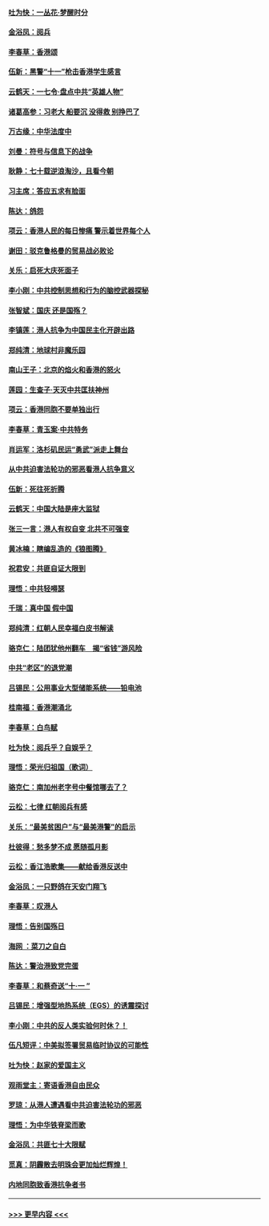 #### [吐为快：一丛花‧梦醒时分](../pages/nsc993/n11567491.md?t=10042201) 
#### [金浴凤：阅兵](../pages/nsc993/n11567454.md?t=10042201) 
#### [李春草：香港颂](../pages/nsc993/n11567444.md?t=10042201) 
#### [伍新：黑警“十一”枪击香港学生感言](../pages/nsc993/n11567426.md?t=10042201) 
#### [云鹤天：一七令‧盘点中共“英雄人物”](../pages/nsc993/n11567091.md?t=10042201) 
#### [诸葛高参：习老大 船要沉 没得救 别挣巴了](../pages/nsc993/n11566976.md?t=10042201) 
#### [万古缘：中华法度中](../pages/nsc993/n11566726.md?t=10042201) 
#### [刘曼：符号与信息下的战争](../pages/nsc993/n11564655.md?t=10042201) 
#### [耿静：七十载逆浪淘沙，且看今朝](../pages/nsc993/n11564520.md?t=10042201) 
#### [习主席：答应五求有脸面](../pages/nsc993/n11563953.md?t=10042201) 
#### [陈达：鸽怨](../pages/nsc993/n11561879.md?t=10042201) 
#### [项云：香港人民的每日惨痛  警示着世界每个人](../pages/nsc993/n11559273.md?t=10042201) 
#### [谢田：驳克鲁格曼的贸易战必败论](../pages/nsc993/n11555840.md?t=10042201) 
#### [关乐：启死大庆死面子](../pages/nsc993/n11556823.md?t=10042201) 
#### [李小刚：中共控制思想和行为的脑控武器探秘](../pages/nsc993/n11556776.md?t=10042201) 
#### [张智斌：国庆  还是国殇？](../pages/nsc993/n11556617.md?t=10042201) 
#### [李镇莲：港人抗争为中国民主化开辟出路](../pages/nsc993/n11556570.md?t=10042201) 
#### [郑纯清：地球村非魔乐园](../pages/nsc993/n11555415.md?t=10042201) 
#### [南山王子：北京的焰火和香港的怒火](../pages/nsc993/n11555318.md?t=10042201) 
#### [莲园：生查子·天灭中共匡扶神州](../pages/nsc993/n11555302.md?t=10042201) 
#### [项云：香港同胞不要单独出行](../pages/nsc993/n11555276.md?t=10042201) 
#### [李春草：青玉案‧中共特务](../pages/nsc993/n11552356.md?t=10042201) 
#### [肖运军：洛杉矶民运“勇武”派走上舞台](../pages/nsc993/n11551595.md?t=10042201) 
#### [从中共迫害法轮功的邪恶看港人抗争意义](../pages/nsc993/n11540858.md?t=10042201) 
#### [伍新：死往死折腾](../pages/nsc993/n11550174.md?t=10042201) 
#### [云鹤天：中国大陆是座大监狱](../pages/nsc993/n11550155.md?t=10042201) 
#### [张三一言：港人有权自变 北共不可强变](../pages/nsc993/n11550132.md?t=10042201) 
#### [黄冰楠：瞎编乱造的《狼图腾》](../pages/nsc993/n11550082.md?t=10042201) 
#### [祝君安：共匪自证大限到](../pages/nsc993/n11550041.md?t=10042201) 
#### [理悟：中共轻嘚瑟](../pages/nsc993/n11547978.md?t=10042201) 
#### [千瑞：真中国 假中国](../pages/nsc993/n11547865.md?t=10042201) 
#### [郑纯清：红朝人民幸福白皮书解读](../pages/nsc993/n11547499.md?t=10042201) 
#### [骆克仁：陆团犹他州翻车　揭“省钱”游风险](../pages/nsc993/n11546977.md?t=10042201) 
#### [中共“老区”的退党潮](../pages/nsc993/n11545995.md?t=10042201) 
#### [吕锡民：公用事业大型储能系统——铅电池](../pages/nsc993/n11545701.md?t=10042201) 
#### [桂南福：香港潮涌北](../pages/nsc993/n11545682.md?t=10042201) 
#### [李春草：白鸟赋](../pages/nsc993/n11545663.md?t=10042201) 
#### [吐为快：阅兵乎？自娱乎？](../pages/nsc993/n11545625.md?t=10042201) 
#### [理悟：荣光归祖国（歌词）](../pages/nsc993/n11545616.md?t=10042201) 
#### [骆克仁：南加州老字号中餐馆哪去了？](../pages/nsc993/n11545120.md?t=10042201) 
#### [云松：七律 红朝阅兵有感](../pages/nsc993/n11542394.md?t=10042201) 
#### [关乐：“最美贫困户”与“最美港警”的启示](../pages/nsc993/n11542252.md?t=10042201) 
#### [杜彼得：愁多梦不成 愿随孤月影](../pages/nsc993/n11540296.md?t=10042201) 
#### [云松：香江浩歌集——献给香港反送中](../pages/nsc993/n11540149.md?t=10042201) 
#### [金浴凤：一只野鸽在天安门翔飞](../pages/nsc993/n11540280.md?t=10042201) 
#### [李春草：叹港人](../pages/nsc993/n11540119.md?t=10042201) 
#### [理悟：告别国殇日](../pages/nsc993/n11539610.md?t=10042201) 
#### [海网 ：菜刀之自白](../pages/nsc993/n11539597.md?t=10042201) 
#### [陈达：警治港致党完蛋](../pages/nsc993/n11538127.md?t=10042201) 
#### [李春草：和蔡奇送“十·一 ”](../pages/nsc993/n11537810.md?t=10042201) 
#### [吕锡民：增强型地热系统（EGS）的诱震探讨](../pages/nsc993/n11537765.md?t=10042201) 
#### [李小刚：中共的反人类实验何时休？！](../pages/nsc993/n11537669.md?t=10042201) 
#### [伍凡短评：中美拟签署贸易临时协议的可能性](../pages/nsc993/n11536773.md?t=10042201) 
#### [吐为快：赵家的爱国主义](../pages/nsc993/n11536750.md?t=10042201) 
#### [观雨堂主：寄语香港自由民众](../pages/nsc993/n11536735.md?t=10042201) 
#### [罗琼：从港人遭遇看中共迫害法轮功的邪恶](../pages/nsc993/n11507862.md?t=10042201) 
#### [理悟：为中华铁脊梁而歌](../pages/nsc993/n11534458.md?t=10042201) 
#### [金浴凤：共匪七十大限赋](../pages/nsc993/n11534434.md?t=10042201) 
#### [觅真：阴霾散去明珠会更加灿烂辉煌！](../pages/nsc993/n11531858.md?t=10042201) 
#### [内地同胞致香港抗争者书](../pages/nsc993/n11531645.md?t=10042201) 

----
#### [ >>> 更早内容 <<< ](../indexes/nsc993-earlier.md)
